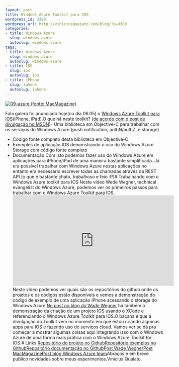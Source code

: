 ```yaml
--- 
layout: post
title: Windows Azure Toolkit para IOS
wordpress_id: 3380
wordpress_url: http://viniciusquaiato.com/blog/?p=3380
categories: 
- title: Windows Azure
  slug: windows-azure
  autoslug: windows-azure
tags: 
- title: Windows Azure
  slug: windows-azure
  autoslug: windows-azure
- title: IOS
  slug: ios
  autoslug: ios
- title: iPhone
  slug: iphone
  autoslug: iphone
---
```



[![](http://viniciusquaiato.com/images_posts/09-azure-300x226.png "09-azure (fonte: MacMagazine)")](http://viniciusquaiato.com/images_posts/09-azure.png)

Fala galera foi anunciado hoje(ou dia 06.05) o [Windows Azure Toolkit para IOS](https://github.com/microsoft-dpe/watoolkitios-lib)(iPhone, iPad).O que há neste toolkit? ([de acordo com o post de divulgação no MSDN](http://blogs.msdn.com/b/windowsazure/archive/2011/05/09/title-now-available-windows-azure-toolkit-for-ios.aspx))- Uma biblioteca em Objective-C para trabalhar com os serviços do Windows Azure (push notification, authN/authZ, e storage)
- Código fonte completo desta biblioteca em Objective-C
- Exemples de aplicação IOS demonstrando o uso do Windows Azure Storage com código fonte completo
- Documentação
Com isto podemos fazer uso do Windows Azure em aplicações para iPhone/iPad de uma maneira bastante simplificada. Já era possível trabalhar com Windows Azure nestas aplicações no entanto era necessário escrever todas as chamadas através da REST API (o que é bastante chato, trabalhoso e feio :P)# Trabalhando com o Windows Azure toolkit para IOS
Neste vídeo Wede Wegner, technical evangelist do Windows Azure, podemos ver os primeiros passos para trabalhar com o Windows Azure Toolkit para IOS.<iframe style="height:288px;
    width:512px" src="http://channel9.msdn.com/posts/Getting-Started-with-the-Windows-Azure-Toolkit-for-iOS/player?w=512&h=288" frameborder="0" scrolling="no"></iframe>Neste vídeo podemos ver quais são os repositórios do github onde os projetos e os códigos estão disponíveis e vemos a demonstração do código de exemplo de uma aplicação iPhone acessando o storage do Windows Azure.[No post no blog do Wade Wegner](http://www.wadewegner.com/2011/05/windows-azure-toolkit-for-ios/) há também a demonstração da criação de um projeto IOS usando o XCode e referenciando o Windows Azure Toolkit para IOS.O bacana é que a divulgação do Toolkit vem no momento em que estou criando algumas apps para IOS e fazendo uso de serviços cloud. Vamos ver se dá pra começar a mostrar algumas coisas aqui integrando isso com o Windows Azure de uma forma mais prática com o Windows Azure Toolkit for IOS.# Links
[Repositório do projeto no Github](https://github.com/microsoft-dpe/watoolkitios-lib)[Repositório exemplos no Github](https://github.com/microsoft-dpe/watoolkitios-samples)[Repositório documentação no Github](https://github.com/microsoft-dpe/watoolkitios-doc)[Post Wade Wegner](http://www.wadewegner.com/2011/05/windows-azure-toolkit-for-ios/)[Post MacMagazine](http://macmagazine.com.br/2011/05/09/microsoft-lanca-windows-azure-toolkit-para-ios/)[Post blog Windows Azure team](http://blogs.msdn.com/b/windowsazure/archive/2011/05/09/title-now-available-windows-azure-toolkit-for-ios.aspx)Abraços e em breve publico novidades sobre meus experimentos.Vinicius Quaiato.
